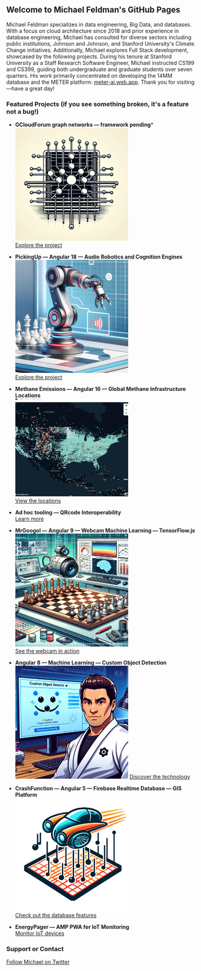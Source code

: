 ## Welcome to Michael Feldman's GitHub Pages

Michael Feldman specializes in data engineering, Big Data, and databases. With a focus on cloud architecture since 2018 and prior experience in database engineering, Michael has consulted for diverse sectors including public institutions, Johnson and Johnson, and Stanford University's Climate Change initiatives. Additionally, Michael explores Full Stack development, showcased by the following projects. During his tenure at Stanford University as a Staff Research Software Engineer, Michael instructed CS199 and CS399, guiding both undergraduate and graduate students over seven quarters. His work primarily concentrated on developing the 14MM database and the METER platform: [meter-ai.web.app](https://meter-ai.web.app). Thank you for visiting—have a great day!

### Featured Projects (if you see something broken, it's a feature not a bug!)
- **GCloudForum graph networks — framework pending***  
  <img src="/images/gcloudforum.webp" width="300" alt="The future is now!">  
  [Explore the project](https://gcloudforum--map-of-reddit-m8m4sopw.web.app)

- **PickingUp — Angular 18 — Audio Robotics and Cognition Engines**  
  <img src="/images/pickingup.webp" width="300" alt="Angular 18 Audio Robotics and cognition engines">  
  [Explore the project](https://pickingup.web.app/)
  
- **Methane Emissions — Angular 16 — Global Methane Infrastructure Locations**  
  <img src="/images/meterai.png" width="300" alt="Angular 16 Global Methane Infrastructure Locations">  
  [View the locations](https://meter-ai.web.app/map)

- **Ad hoc tooling — QRcode Interoperability**  
  [Learn more](https://hybridextensions.web.app/)

- **MrGoogol — Angular 9 — Webcam Machine Learning — TensorFlow.js**  
  <img src="/images/mrgoogol.webp" width="300" alt="Angular 9 and Webcam and TensorFlow.js and custom-trained AutoML model for Machine Learning classification OpenCV mobilenet 2.1.0">  
  [See the webcam in action](https://app.mrgoogol.com)

- **Angular 8 — Machine Learning —  Custom Object Detection**  
  <img src="/images/darndimples.webp" width="300" alt="Angular 8 and Custom Trained algorithms">
  [Discover the technology](https://app.darndimples.com)

- **CrashFunction — Angular 5 — Firebase Realtime Database — GIS Platform**  
  <img src="/images/0crashes.webp" width="300" alt="Angular 5 and Firebase Realtime Database and Firestore and Mapbox Geo-coordinates and BigQuery and back-end SQL server engine simulators">  
  [Check out the database features](https://app.crashfunction.com)

- **EnergyPager —  AMP PWA for IoT Monitoring**  
  [Monitor IoT devices](https://app.energypager.com)

### Support or Contact
[Follow Michael on Twitter](https://twitter.com/Feldman1Michael)
